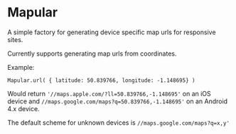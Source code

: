 # Mapular

A simple factory for generating device specific map urls for responsive sites.

Currently supports generating map urls from coordinates.

Example: 
```
Mapular.url( { latitude: 50.839766, longitude: -1.148695} )
```
Would return `'//maps.apple.com/?ll=50.839766,-1.148695'` on an iOS device and `//maps.google.com/maps?q=50.839766,-1.148695'` on an Android 4.x device.

The default scheme for unknown devices is `//maps.google.com/maps?q=x,y'`
